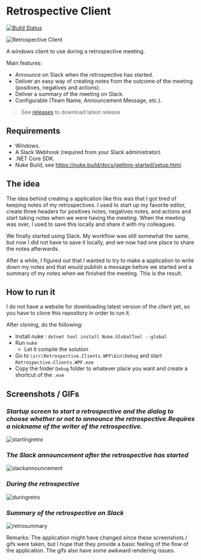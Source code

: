 # **Retrospective Client**

[![Build Status](https://dev.azure.com/havardmoas/HaavamoaProjects/_apis/build/status/haavamoa.RetrospectiveClient?branchName=master)](https://dev.azure.com/havardmoas/HaavamoaProjects/_build/latest?definitionId=8&branchName=master)

![Retrospective Client][logo]

A windows client to use during a retrospective meeting.

Main features:

- Announce on Slack when the retrospective has started.
- Deliver an easy way of creating notes from the outcome of the meeting (positives, negatives and actions).
- Deliver a summary of the meeting on Slack.
- Configurable (Team Name, Announcement Message, etc.).

> See [releases](https://github.com/haavamoa/RetrospectiveClient/releases) to download latest release

## **Requirements**

- Windows.
- A Slack Webhook (required from your Slack administrator).
- .NET Core SDK.
- Nuke Build, see <https://nuke.build/docs/getting-started/setup.html>.

## **The idea**

The idea behind creating a application like this was that I got tired of keeping notes of my retrospectives. I used to start up my favorite editor, create three headers for positives notes, negatives notes, and actions and start taking notes when we were having the meeting. When the meeting was over, I used to save this locally and share it with my colleagues.

We finally started using Slack. My workflow was still somewhat the same, but now I did not have to save it locally, and we now had one place to share the notes afterwards.

After a while, I figured out that I wanted to try to make a application to write down my notes and that would publish a message before we started and a summary of my notes when we finished the meeting. This is the result.

## **How to run it**

I do not have a website for downloading latest version of the client yet, so you have to clone this repository in order to run it.

After cloning, do the following:

- Install nuke : `dotnet tool install Nuke.GlobalTool --global`
- Run `nuke`
  - Let it compile the solution
- Go to `\src\Retrospective.Clients.WPF\bin\Debug` and start `Retrospective.Clients.WPF.exe`
- Copy the folder `Debug` folder to whatever place you want and create a shortcut of the `.exe`

## **Screenshots / GIFs**

### *Startup screen to start a retrospective and the dialog to choose whether or not to announce the retrospective.Requires a nickname of the writer of the retrospective.*

![startingretro]

### *The Slack announcement after the retrospective has started*

![slackannouncement]

### *During the retrospective*

![duringretro]

### *Summary of the retrospective on Slack*

![retrosummary]

Remarks: The application might have changed since these screenshots / gifs were taken, but I hope that they provide a basic feeling of the flow of the application.
The gifs also have some awkward rendering issues.

[logo]: src/Retrospective.Clients.WPF/retrospective.ico
[startingretro]: doc/gif/StartingRetro.gif
[slackannouncement]: doc/img/SlackAnnouncement.png "The Slack message with the announcement"
[duringretro]: doc/gif/DuringRetro.gif
[retrosummary]: doc/img/RetroSummary.png "The Slack message with the retrospective summary"
